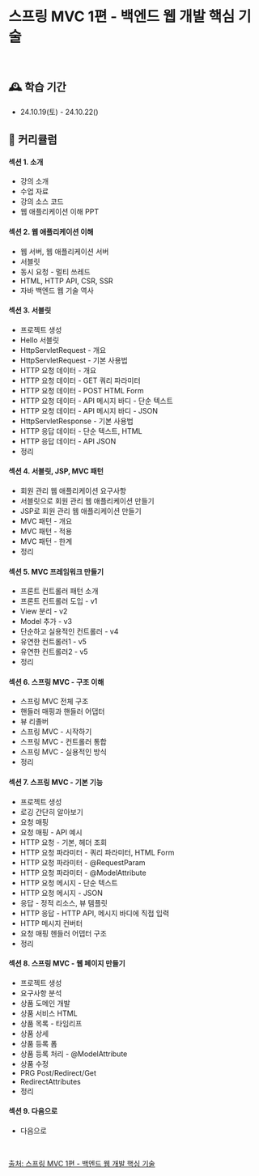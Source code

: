# 스프링 MVC 1편 - 백엔드 웹 개발 핵심 기술

<br/>

## 🕰️ 학습 기간
* 24.10.19(토) - 24.10.22()

## 📌 커리큘럼
#### 섹션 1. 소개
- 강의 소개
- 수업 자료
- 강의 소스 코드
- 웹 애플리케이션 이해 PPT
#### 섹션 2. 웹 애플리케이션 이해
- 웹 서버, 웹 애플리케이션 서버
- 서블릿
- 동시 요청 - 멀티 쓰레드
- HTML, HTTP API, CSR, SSR
- 자바 백엔드 웹 기술 역사
#### 섹션 3. 서블릿
- 프로젝트 생성
- Hello 서블릿
- HttpServletRequest - 개요
- HttpServletRequest - 기본 사용법
- HTTP 요청 데이터 - 개요
- HTTP 요청 데이터 - GET 쿼리 파라미터
- HTTP 요청 데이터 - POST HTML Form
- HTTP 요청 데이터 - API 메시지 바디 - 단순 텍스트
- HTTP 요청 데이터 - API 메시지 바디 - JSON
- HttpServletResponse - 기본 사용법
- HTTP 응답 데이터 - 단순 텍스트, HTML
- HTTP 응답 데이터 - API JSON
- 정리
#### 섹션 4. 서블릿, JSP, MVC 패턴
- 회원 관리 웹 애플리케이션 요구사항
- 서블릿으로 회원 관리 웹 애플리케이션 만들기
- JSP로 회원 관리 웹 애플리케이션 만들기
- MVC 패턴 - 개요
- MVC 패턴 - 적용
- MVC 패턴 - 한계
- 정리
#### 섹션 5. MVC 프레임워크 만들기
- 프론트 컨트롤러 패턴 소개
- 프론트 컨트롤러 도입 - v1
- View 분리 - v2
- Model 추가 - v3
- 단순하고 실용적인 컨트롤러 - v4
- 유연한 컨트롤러1 - v5
- 유연한 컨트롤러2 - v5
- 정리
#### 섹션 6. 스프링 MVC - 구조 이해
- 스프링 MVC 전체 구조
- 핸들러 매핑과 핸들러 어댑터
- 뷰 리졸버
- 스프링 MVC - 시작하기
- 스프링 MVC - 컨트롤러 통합
- 스프링 MVC - 실용적인 방식
- 정리
#### 섹션 7. 스프링 MVC - 기본 기능
- 프로젝트 생성
- 로깅 간단히 알아보기
- 요청 매핑
- 요청 매핑 - API 예시
- HTTP 요청 - 기본, 헤더 조회
- HTTP 요청 파라미터 - 쿼리 파라미터, HTML Form
- HTTP 요청 파라미터 - @RequestParam
- HTTP 요청 파라미터 - @ModelAttribute
- HTTP 요청 메시지 - 단순 텍스트
- HTTP 요청 메시지 - JSON
- 응답 - 정적 리소스, 뷰 템플릿
- HTTP 응답 - HTTP API, 메시지 바디에 직접 입력
- HTTP 메시지 컨버터
- 요청 매핑 헨들러 어뎁터 구조
- 정리
#### 섹션 8. 스프링 MVC - 웹 페이지 만들기
- 프로젝트 생성
- 요구사항 분석
- 상품 도메인 개발
- 상품 서비스 HTML
- 상품 목록 - 타임리프
- 상품 상세
- 상품 등록 폼
- 상품 등록 처리 - @ModelAttribute
- 상품 수정
- PRG Post/Redirect/Get
- RedirectAttributes
- 정리
#### 섹션 9. 다음으로
- 다음으로

<br/>

[출처: 스프링 MVC 1편 - 백엔드 웹 개발 핵심 기술](https://inf.run/Gmptq)
